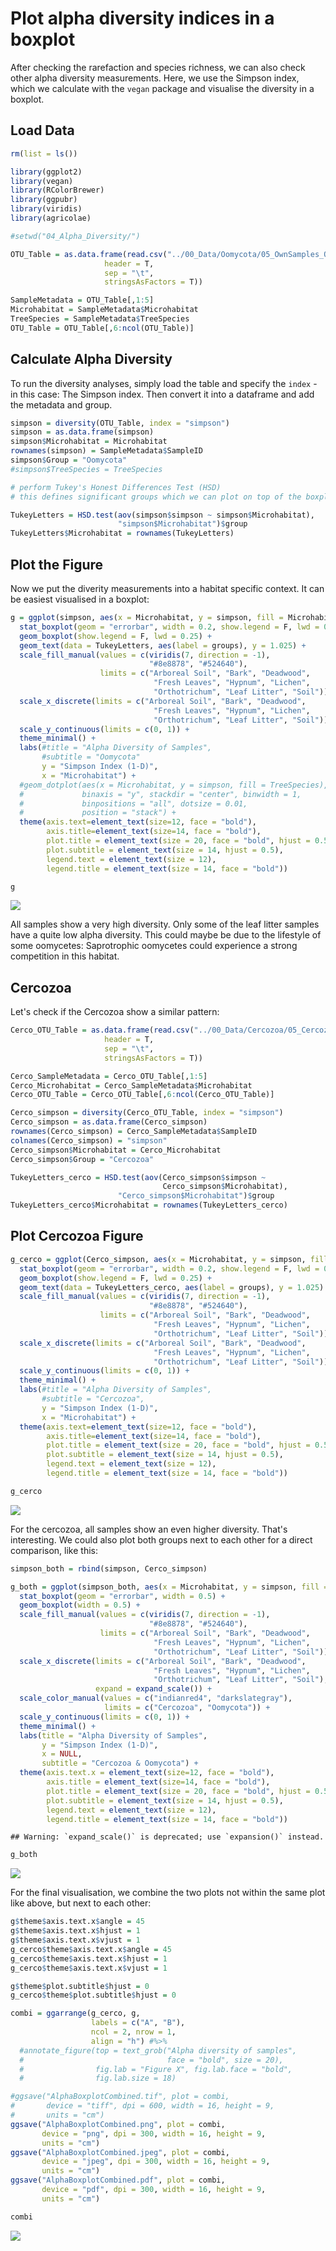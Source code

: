 Plot alpha diversity indices in a boxplot
================

After checking the rarefaction and species richness, we can also check other alpha diversity measurements. Here, we use the Simpson index, which we calculate with the `vegan` package and visualise the diversity in a boxplot.

Load Data
---------

``` r
rm(list = ls())

library(ggplot2)
library(vegan)
library(RColorBrewer)
library(ggpubr)
library(viridis)
library(agricolae)

#setwd("04_Alpha_Diversity/")

OTU_Table = as.data.frame(read.csv("../00_Data/Oomycota/05_OwnSamples_OTU_Table_min-freq-9588_transposed_withMetadata.tsv", 
                     header = T, 
                     sep = "\t", 
                     stringsAsFactors = T))

SampleMetadata = OTU_Table[,1:5]
Microhabitat = SampleMetadata$Microhabitat
TreeSpecies = SampleMetadata$TreeSpecies
OTU_Table = OTU_Table[,6:ncol(OTU_Table)]
```

Calculate Alpha Diversity
-------------------------

To run the diversity analyses, simply load the table and specify the `index` - in this case: The Simpson index. Then convert it into a dataframe and add the metadata and group.

``` r
simpson = diversity(OTU_Table, index = "simpson")
simpson = as.data.frame(simpson)
simpson$Microhabitat = Microhabitat
rownames(simpson) = SampleMetadata$SampleID
simpson$Group = "Oomycota"
#simpson$TreeSpecies = TreeSpecies

# perform Tukey's Honest Differences Test (HSD) 
# this defines significant groups which we can plot on top of the boxplots

TukeyLetters = HSD.test(aov(simpson$simpson ~ simpson$Microhabitat),
                        "simpson$Microhabitat")$group
TukeyLetters$Microhabitat = rownames(TukeyLetters)
```

Plot the Figure
---------------

Now we put the diverity measurements into a habitat specific context. It can be easiest visualised in a boxplot:

``` r
g = ggplot(simpson, aes(x = Microhabitat, y = simpson, fill = Microhabitat)) + 
  stat_boxplot(geom = "errorbar", width = 0.2, show.legend = F, lwd = 0.25) +
  geom_boxplot(show.legend = F, lwd = 0.25) + 
  geom_text(data = TukeyLetters, aes(label = groups), y = 1.025) +
  scale_fill_manual(values = c(viridis(7, direction = -1), 
                               "#8e8878", "#524640"), 
                    limits = c("Arboreal Soil", "Bark", "Deadwood", 
                                "Fresh Leaves", "Hypnum", "Lichen", 
                                "Orthotrichum", "Leaf Litter", "Soil")) + 
  scale_x_discrete(limits = c("Arboreal Soil", "Bark", "Deadwood", 
                                "Fresh Leaves", "Hypnum", "Lichen", 
                                "Orthotrichum", "Leaf Litter", "Soil")) + 
  scale_y_continuous(limits = c(0, 1)) +
  theme_minimal() + 
  labs(#title = "Alpha Diversity of Samples", 
       #subtitle = "Oomycota"
       y = "Simpson Index (1-D)", 
       x = "Microhabitat") +
  #geom_dotplot(aes(x = Microhabitat, y = simpson, fill = TreeSpecies), 
  #             binaxis = "y", stackdir = "center", binwidth = 1, 
  #             binpositions = "all", dotsize = 0.01, 
  #             position = "stack") +
  theme(axis.text=element_text(size=12, face = "bold"), 
        axis.title=element_text(size=14, face = "bold"), 
        plot.title = element_text(size = 20, face = "bold", hjust = 0.5), 
        plot.subtitle = element_text(size = 14, hjust = 0.5), 
        legend.text = element_text(size = 12), 
        legend.title = element_text(size = 14, face = "bold"))

g
```

![](AlphaBoxplot_files/figure-markdown_github/OomycotaAlphaBoxPlot-1.png)

All samples show a very high diversity. Only some of the leaf litter samples have a quite low alpha diversity. This could maybe be due to the lifestyle of some oomycetes: Saprotrophic oomycetes could experience a strong competition in this habitat.

Cercozoa
--------

Let's check if the Cercozoa show a similar pattern:

``` r
Cerco_OTU_Table = as.data.frame(read.csv("../00_Data/Cercozoa/05_Cercozoa_OwnSamples_OTU_Table_min-freq-15684_transposed_withMetadata.tsv", 
                     header = T, 
                     sep = "\t", 
                     stringsAsFactors = T))

Cerco_SampleMetadata = Cerco_OTU_Table[,1:5]
Cerco_Microhabitat = Cerco_SampleMetadata$Microhabitat
Cerco_OTU_Table = Cerco_OTU_Table[,6:ncol(Cerco_OTU_Table)]

Cerco_simpson = diversity(Cerco_OTU_Table, index = "simpson")
Cerco_simpson = as.data.frame(Cerco_simpson)
rownames(Cerco_simpson) = Cerco_SampleMetadata$SampleID
colnames(Cerco_simpson) = "simpson"
Cerco_simpson$Microhabitat = Cerco_Microhabitat
Cerco_simpson$Group = "Cercozoa"

TukeyLetters_cerco = HSD.test(aov(Cerco_simpson$simpson ~ 
                                  Cerco_simpson$Microhabitat),
                        "Cerco_simpson$Microhabitat")$group
TukeyLetters_cerco$Microhabitat = rownames(TukeyLetters_cerco)
```

Plot Cercozoa Figure
--------------------

``` r
g_cerco = ggplot(Cerco_simpson, aes(x = Microhabitat, y = simpson, fill = Microhabitat)) + 
  stat_boxplot(geom = "errorbar", width = 0.2, show.legend = F, lwd = 0.25) +
  geom_boxplot(show.legend = F, lwd = 0.25) + 
  geom_text(data = TukeyLetters_cerco, aes(label = groups), y = 1.025) +
  scale_fill_manual(values = c(viridis(7, direction = -1), 
                               "#8e8878", "#524640"), 
                    limits = c("Arboreal Soil", "Bark", "Deadwood", 
                                "Fresh Leaves", "Hypnum", "Lichen", 
                                "Orthotrichum", "Leaf Litter", "Soil")) + 
  scale_x_discrete(limits = c("Arboreal Soil", "Bark", "Deadwood", 
                                "Fresh Leaves", "Hypnum", "Lichen", 
                                "Orthotrichum", "Leaf Litter", "Soil")) + 
  scale_y_continuous(limits = c(0, 1)) +
  theme_minimal() + 
  labs(#title = "Alpha Diversity of Samples",
       #subtitle = "Cercozoa",
       y = "Simpson Index (1-D)", 
       x = "Microhabitat") +
  theme(axis.text=element_text(size=12, face = "bold"), 
        axis.title=element_text(size=14, face = "bold"), 
        plot.title = element_text(size = 20, face = "bold", hjust = 0.5), 
        plot.subtitle = element_text(size = 14, hjust = 0.5), 
        legend.text = element_text(size = 12), 
        legend.title = element_text(size = 14, face = "bold"))

g_cerco
```

![](AlphaBoxplot_files/figure-markdown_github/CercoAlphaBoxPlot-1.png)

For the cercozoa, all samples show an even higher diversity. That's interesting. We could also plot both groups next to each other for a direct comparison, like this:

``` r
simpson_both = rbind(simpson, Cerco_simpson)

g_both = ggplot(simpson_both, aes(x = Microhabitat, y = simpson, fill = Microhabitat, color = Group)) + 
  stat_boxplot(geom = "errorbar", width = 0.5) +
  geom_boxplot(width = 0.5) + 
  scale_fill_manual(values = c(viridis(7, direction = -1), 
                               "#8e8878", "#524640"), 
                    limits = c("Arboreal Soil", "Bark", "Deadwood", 
                                "Fresh Leaves", "Hypnum", "Lichen", 
                                "Orthotrichum", "Leaf Litter", "Soil")) + 
  scale_x_discrete(limits = c("Arboreal Soil", "Bark", "Deadwood", 
                                "Fresh Leaves", "Hypnum", "Lichen", 
                                "Orthotrichum", "Leaf Litter", "Soil"), 
                   expand = expand_scale()) +
  scale_color_manual(values = c("indianred4", "darkslategray"), 
                     limits = c("Cercozoa", "Oomycota")) +
  scale_y_continuous(limits = c(0, 1)) +
  theme_minimal() + 
  labs(title = "Alpha Diversity of Samples", 
       y = "Simpson Index (1-D)", 
       x = NULL, 
       subtitle = "Cercozoa & Oomycota") +
  theme(axis.text.x = element_text(size=12, face = "bold"), 
        axis.title = element_text(size=14, face = "bold"), 
        plot.title = element_text(size = 20, face = "bold", hjust = 0.5), 
        plot.subtitle = element_text(size = 14, hjust = 0.5), 
        legend.text = element_text(size = 12), 
        legend.title = element_text(size = 14, face = "bold"))
```

    ## Warning: `expand_scale()` is deprecated; use `expansion()` instead.

``` r
g_both
```

![](AlphaBoxplot_files/figure-markdown_github/CombinedAlphaBoxplot-1.png)

For the final visualisation, we combine the two plots not within the same plot like above, but next to each other:

``` r
g$theme$axis.text.x$angle = 45
g$theme$axis.text.x$hjust = 1
g$theme$axis.text.x$vjust = 1
g_cerco$theme$axis.text.x$angle = 45
g_cerco$theme$axis.text.x$hjust = 1
g_cerco$theme$axis.text.x$vjust = 1

g$theme$plot.subtitle$hjust = 0
g_cerco$theme$plot.subtitle$hjust = 0

combi = ggarrange(g_cerco, g, 
                  labels = c("A", "B"), 
                  ncol = 2, nrow = 1, 
                  align = "h") #%>%
  #annotate_figure(top = text_grob("Alpha diversity of samples", 
  #                                face = "bold", size = 20), 
  #                fig.lab = "Figure X", fig.lab.face = "bold", 
  #                fig.lab.size = 18)

#ggsave("AlphaBoxplotCombined.tif", plot = combi, 
#       device = "tiff", dpi = 600, width = 16, height = 9, 
#       units = "cm")
ggsave("AlphaBoxplotCombined.png", plot = combi, 
       device = "png", dpi = 300, width = 16, height = 9, 
       units = "cm")
ggsave("AlphaBoxplotCombined.jpeg", plot = combi, 
       device = "jpeg", dpi = 300, width = 16, height = 9, 
       units = "cm")
ggsave("AlphaBoxplotCombined.pdf", plot = combi, 
       device = "pdf", dpi = 300, width = 16, height = 9, 
       units = "cm")

combi
```

![](AlphaBoxplot_files/figure-markdown_github/unnamed-chunk-1-1.png)
